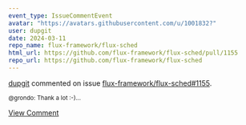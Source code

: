 ```yaml
---
event_type: IssueCommentEvent
avatar: "https://avatars.githubusercontent.com/u/1001832?"
user: dupgit
date: 2024-03-11
repo_name: flux-framework/flux-sched
html_url: https://github.com/flux-framework/flux-sched/pull/1155
repo_url: https://github.com/flux-framework/flux-sched
---
```


<a href='https://github.com/dupgit' target='_blank'>dupgit</a> commented on issue <a href='https://github.com/flux-framework/flux-sched/pull/1155' target='_blank'>flux-framework/flux-sched#1155</a>.

<small>@grondo: Thank a lot :-)...</small>

<a href='https://github.com/flux-framework/flux-sched/pull/1155' target='_blank'>View Comment</a>